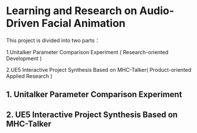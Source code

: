 # Learning and Research on Audio-Driven Facial Animation

This project is divided into two parts：

1.Unitalker Parameter Comparison Experiment ( Research-oriented Development )

2.UE5 Interactive Project Synthesis Based on MHC-Talker( Product-oriented Applied Research )

## 1. Unitalker Parameter Comparison Experiment

## 2. UE5 Interactive Project Synthesis Based on MHC-Talker


